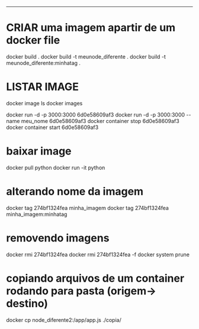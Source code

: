 -----
# CRIAR uma imagem apartir de um docker file
docker build .
docker build -t meunode_diferente .
docker build -t meunode_diferente:minhatag .

# LISTAR IMAGE
docker image ls
docker images


docker run -d -p 3000:3000 6d0e58609af3 
docker run -d -p 3000:3000 --name meu_nome 6d0e58609af3
docker container stop 6d0e58609af3
docker container start 6d0e58609af3


# baixar image
docker pull python
docker run -it python


# alterando nome da imagem
docker tag 274bf1324fea minha_imagem
docker tag 274bf1324fea minha_imagem:minhatag

# removendo imagens
docker rmi 274bf1324fea
docker rmi 274bf1324fea -f
docker system prune


# copiando arquivos de um container rodando para pasta (origem-> destino)
docker cp node_diferente2:/app/app.js ./copia/


